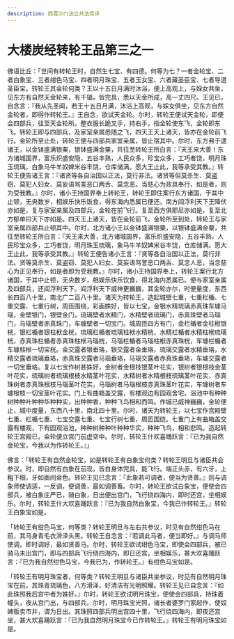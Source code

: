 ```yaml
---
description: 西晋沙门法立共法炬译
---
```


# 大楼炭经转轮王品第三之一

佛语比丘：「世间有转轮王时，自然生七宝、有四德。何等为七？一者金轮宝、二者白象宝、三者绀色马宝、四者明月珠宝、五者玉女宝、六者藏圣臣宝、七者导道圣臣宝。转轮王其金轮何类？王以十五日月满时沐浴，便上高观上，与婇女共坐，见东方有自然天金轮来，有千辐，皆完具，悉以天金所成，高一丈四尺。王见已，自念言：『我从先圣闻，若王十五日月满，沐浴上高观，与婇女俱坐，见东方自然金轮者，即得作转轮王。』王自念，欲试天金轮。尔时，转轮王便试天金轮，即便会四部兵，往至天金轮所。整衣服长跪叉手，持右手，指金轮使东飞，金轮即东飞。转轮王即与四部兵，及家室亲属悉随之飞，四天王天上诸天，皆亦在金轮前飞行。金轮所至止处，转轮王便与四部兵家室亲属，皆止宿其中。尔时，东方弗于逮诸王，以金钵盛满银粟，银钵盛满金粟，共往至转轮王所白言：『天王来大善！东方诸城国界，富乐炽盛安隐，五谷丰熟，人民众多，珍宝众多，工巧者饶，明月珠玉琉璃，白象马牛羊奴婢米谷丰饶，仓库储满。愿大王止此，我等承受其教。』转轮王便告诸王言：『诸贤等各自治国以正法，莫行非法。诸贤等但莫杀生、莫盗窃、莫犯人妇女、莫妄语骂詈恶口两舌、莫念恶。当慈心为政具奉行，如是者，则为受我教。』尔时，诸小王持国界奉上转轮王，转轮王即住案行东方诸国，于其中止顿，无央数岁，相娱乐快乐饭食，得东海内悉属已便还。南方阎浮利天下王降伏亦如是，复与家室亲属及四部兵，金轮在前飞行。复至西方俱耶尼亦如是，复至北方郁单曰天下亦如是。四天王上诸天，皆在金轮前飞，金轮所至到处，转轮王与家室亲属四部兵止顿其中。尔时，北方诸小王以金钵盛满银粟，以银钵盛满金粟，共往至转轮王所白言：『天王来大善，北方诸城国界，富乐炽盛安隐，五谷丰熟，人民珍宝众多，工巧者饶，明月珠玉琉璃，象马牛羊奴婢米谷丰饶，仓库储满。愿大王止此，我等承受其教。』转轮王便告诸小王言：『贤等各自治国以正法，莫行非法。贤等莫杀生、莫盗窃、莫犯人妇女、莫妄语骂詈恶口两舌、莫念人恶，当念慈心为正见奉行，如是者即为受我教。』尔时，诸小王持国界奉上，转轮王案行北方诸国，于其中止顿，无央数岁，相娱乐快乐饮食，得北海内悉属已。便与家室亲属及四部兵，还阎浮利天下。阎浮利天下威神更巍巍，其金轮亦尔，时便量度，东西长四百八十里，南北广二百八十里。诸天为转轮王，造起城壁七重，七重栏楯、七重交露、七重行树，周匝围绕，彩画姝好，皆以七宝，金银水精琉璃赤真珠车璩马瑙，金壁银门，银壁金门，琉璃壁者水精门，水精壁者琉璃门，赤真珠壁者马瑙门，马瑙壁者赤真珠门，车璩壁者一切宝门。城周匝四方有门，金栏楯者金柱栿银桄，银栏楯者银柱栿金桄，琉璃栏楯者琉璃柱栿水精桄，水精栏楯者水精柱栿琉璃桄，赤真珠栏楯者赤真珠柱栿马瑙桄，马瑙栏楯者马瑙柱栿赤真珠桄，车璩栏楯者车璩柱栿一切宝桄。金交露者银垂珞，银交露者金垂珞，琉璃交露者水精垂珞，水精交露者琉璃垂珞，赤真珠交露者马瑙垂珞，马瑙交露者赤真珠垂珞，车璩交露者一切宝垂珞。复以七宝作树甚姝好，金树者金根枝银茎叶花实，银树者银根枝金茎叶花实，琉璃树者琉璃根枝水精茎叶花实，水精树者水精根枝琉璃茎叶花实，赤真珠树者赤真珠根枝马瑙茎叶花实，马瑙树者马瑙根枝赤真珠茎叶花实，车璩树者车璩根枝一切宝茎叶花实。门上有曲箱盖交露，有楼观边有园观舍宅。浴池中有种种树种种叶种种华种种实，出种种香，种种飞鸟相和而鸣。作城已威神巍巍，金轮便止，城中度量，东西八十里，南北四十里。尔时，诸天为转轮王，以七宝作宫殿壁七重、栏楯七重、七宝交露七重、七宝行树七重，周匝围绕。七重门上有曲箱盖交露有楼观，下有园观浴池，种种树种种叶种种华实，种种飞鸟，相和悲鸣。造起转轮王宫殿已，金轮便立宫门前虚空中。尔时，转轮王什欢喜踊跃言：『已为我自然金轮宝，今我以为作转轮王。』」

佛言：「转轮王有自然金轮宝，如是转轮王有白象宝何类？转轮王明旦与诸臣共会参议。时，即自然有白象在前现，皆白身体完具，能飞行。端正头赤，有六牙，上粗下细，牙如画间金色。转轮王见已念言：『此象若可调者，便当为贤善。』则与调象师使调适，一反调，便调善，最如调善畜。尔时，转轮王欲试白象宝，便使会四部兵，被白象庄严已，骑白象，日出便出宫门，飞行绕四海内，即时还宫，坐相娱乐。尔时，转轮王什大欢喜踊跃言：『已为我自然白象宝，今我已作转轮王。』转轮王白象宝如是。

「转轮王有绀色马宝，何等类？转轮王明旦与左右共参议，时见有自然绀色马在前，其马身青毛衣滑泽头黑。转轮王自念言：『若调此马者，便当即好。』与调马师使调，即时调好，最如贤善马。尔时，转轮王欲试绀色马宝，即使会四部兵，被已骑马未出宫门，即与四部兵飞行绕四海内，即日还宫，坐相娱乐，甚大欢喜踊跃言：『已为我自然绀色马宝，今我已为，作转轮王。』有绀色马宝如是。

「转轮王有明月珠宝者，何等类？转轮王明旦与诸臣共坐参议，时见有自然明月珠宝在前。其珠青琉璃色，八方滑泽，好清洁有光明照耀。转轮王见已自念言：『如此珠照我后宫中者为姝好。』尔时，转轮王欲试明月珠宝，便使会四部兵，持珠着幢头，夜从宫门出，与四部兵。尔时，明月珠宝光照，诸长者婆罗门家起作，使奴婢贩卖市井，谓为日出。其珠照四部兵明出宫四十里，飞行绕四海内，即夜还宫坐，甚大欢喜踊跃言：『已为我自然明月珠宝今已作转轮王。』转轮王有明月珠宝如是。
